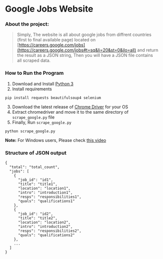 # Google Jobs Website

### About the project:
> Simply, The website is all about google jobs from diffrent countries (first to final available page) located on [https://careers.google.com/jobs](https://careers.google.com/jobs#t=sq&li=20&st=0&jlo=all) and return the result as a JSON string, Then you will have a JSON file contains all scraped data.

### How to Run the Program

1. Download and Install [Python 3](https://www.python.org/)
2. Install requirements
```
pip install requests beautifulsoup4 selenium
```
3. Download the latest release of [Chrome Driver](https://sites.google.com/a/chromium.org/chromedriver/downloads) for your OS
4. Extract chromedriver and move it to the same directory of `scrape_google.py` file
5. Finally, Run `scrape_google.py`
```
python scrape_google.py
```

**Note:** For Windows users, Please check [this video](https://drive.google.com/open?id=0BzTpKjilS_t0WU5sOGV3TS01d0U)

### Structure of JSON output 
```
{
  "total": "total_count",
  "jobs": [
    {
      "job_id": "id1",
      "title": "title1",
      "location": "location1", 
      "intro": "introduction1", 
      "resps": "responsibilities1",
      "quals": "qualifications1"
    },
    {
      "job_id": "id2",
      "title": "title2",
      "location": "location2", 
      "intro": "introduction2", 
      "resps": "responsibilities2",
      "quals": "qualifications2"
    },
    ...
  ]
}
```

